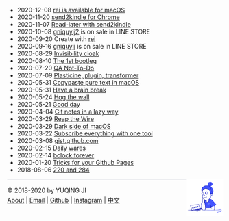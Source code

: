 <head>
<!-- Global site tag (gtag.js) - Google Analytics -->
<script async src="https://www.googletagmanager.com/gtag/js?id=UA-168364188-1"></script>
<script>
  window.dataLayer = window.dataLayer || [];
  function gtag(){dataLayer.push(arguments);}
  gtag('js', new Date());

  gtag('config', 'UA-168364188-1');
</script>
</head>

- 2020-12-08 [rei is available for macOS](https://github.com/gniquyij/rei/releases)
- 2020-11-20 [send2kindle for Chrome](https://gniquyij.github.io/page2pdf/examples/send2kindle/chrome/)
- 2020-11-07 [Read-later with send2kindle](https://gniquyij.github.io/page2pdf/examples/send2kindle/)
- 2020-10-08 [gniquyij2](https://line.me/S/sticker/13367937/?lang=en&ref=gnsh_stickerDetail) is on sale in LINE STORE
- 2020-09-20 Create with [rei](https://gniquyij.github.io/rei) 
- 2020-09-16 [gniquyij](https://line.me/S/sticker/13205806/?lang=en&ref=gnsh_stickerDetail) is on sale in LINE STORE
- 2020-08-29 [Invisibility cloak](https://gniquyij.github.io/invCloak/)
- 2020-08-10 [The 1st bootleg](en/2020/08/10/bootleg_1.md)
- 2020-07-20 [QA Not-To-Do](en/2020/07/20/qa-not-to-do.md)
- 2020-07-09 [Plasticine, plugin, transformer](en/2020/07/09/persona.md)
- 2020-05-31 [Copypaste pure text in macOS](en/2020/05/31/pureText.md)
- 2020-05-31 [Have a brain break](https://gniquyij.github.io/brainbreak/)
- 2020-05-24 [Hog the wall](https://gniquyij.github.io/wallhog/)
- 2020-05-21 [Good day](https://gniquyij.github.io/gooday/)
- 2020-04-04 [Git notes in a lazy way](https://gniquyij.github.io/etontig/)
- 2020-03-29 [Reap the Wire](en/2020/03/29/reap-the-wire.md)
- 2020-03-29 [Dark side of macOS](https://gniquyij.github.io/tuqiu/)
- 2020-03-22 [Subscribe everything with one tool](https://gniquyij.github.io/satsie/)
- 2020-03-08 [gist.github.com](https://gniquyij.github.io/wcrXic/gist-github-com/gist-github-com)
- 2020-02-15 [Daily wares](en/2020/02/15/wares.md)
- 2020-02-14 [bclock forever](https://gniquyij.github.io/bclock/)
- 2020-01-20 [Tricks for your Github Pages](en/2020/01/20/tricks-for-gh-pages.md)
- 2018-08-06 [220 and 284](en/2018/08/06/220-and-284.md)

<div><a href="https://gniquyij.github.io/daily"><img src="https://github.com/gniquyij/gniquyij.github.io/blob/master/avatar.png?raw=true" style="float:right;width:85px;height:85px"/></a></div><div style="border-top:1px solid #e1e4e8;padding-top:16px"></div>
<div>© 2018-2020 by YUQING JI</div>
<div style="padding-top:0.3em"><a href="https://gniquyij.github.io/en/about">About</a> | <a href="mailto:yuqing.ji@outlook.com">Email</a> | <a href="https://github.com/gniquyij">Github</a> | <a href="https://www.instagram.com/gniquyij/">Instagram</a> | <a href="https://gniquyij.github.io/zh">中文</a></div>